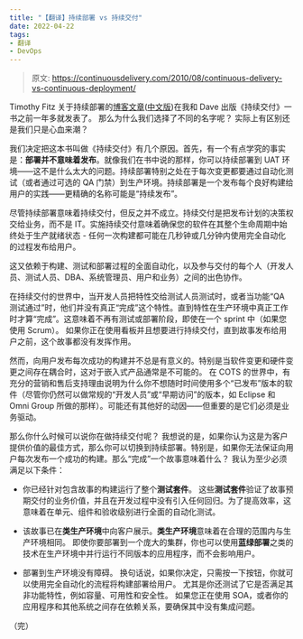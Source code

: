 ```yaml
---
title: "【翻译】持续部署 vs 持续交付"
date: 2022-04-22
tags:
- 翻译
- DevOps
---
```


> 原文: <https://continuousdelivery.com/2010/08/continuous-delivery-vs-continuous-deployment/>

Timothy Fitz 关于持续部署的[博客文章](http://timothyfitz.com/2009/02/08/continuous-deployment/)([中文版](https://www.guyu.me/blog/2022/2022-04-13-continuous-deployment/))在我和 Dave 出版《持续交付》一书之前一年多就发表了。 那么为什么我们选择了不同的名字呢？ 实际上有区别还是我们只是心血来潮？

我们决定把这本书叫做《持续交付》有几个原因。首先，有一个有点学究的事实是：**部署并不意味着发布**。就像我们在书中说的那样，你可以持续部署到 UAT 环境——这不是什么太大的问题。持续部署特别之处在于每次变更都要通过自动化测试（或者通过可选的 QA 门禁）到生产环境。持续部署是一个发布每个良好构建给用户的实践——更精确的名称可能是“持续发布”。

尽管持续部署意味着持续交付，但反之并不成立。持续交付是把发布计划的决策权交给业务，而不是 IT。实施持续交付意味着确保您的软件在其整个生命周期中始终处于生产就绪状态 - 任何一次构建都可能在几秒钟或几分钟内使用完全自动化的过程发布给用户。

这又依赖于构建、测试和部署过程的全面自动化，以及参与交付的每个人（开发人员、测试人员、DBA、系统管理员、用户和业务）之间的出色协作。

在持续交付的世界中，当开发人员把特性交给测试人员测试时，或者当功能“QA 测试通过”时，他们并没有真正“完成”这个特性。直到特性在生产环境中真正工作时才算“完成”。这意味着不再有测试或部署阶段，即使在一个 sprint 中（如果您使用 Scrum）。 如果你正在使用看板并且想要进行持续交付，直到故事发布给用户之前，这个故事都没有发挥作用。

然而，向用户发布每次成功的构建并不总是有意义的。特别是当软件变更和硬件变更之间存在耦合时，这对于嵌入式产品通常是不可能的。 在 COTS 的世界中，有充分的营销和售后支持理由说明为什么你不想随时时间使用多个“已发布”版本的软件（尽管你仍然可以做常规的“开发人员”或“早期访问”的版本，如 Eclipse 和 Omni Group 所做的那样）。可能还有其他好的动因——但重要的是它们必须是业务驱动。

那么你什么时候可以说你在做持续交付呢？ 我想说的是，如果你认为这是为客户提供价值的最佳方式，那么你可以切换到持续部署。特别是，如果你无法保证向用户每次发布一个成功的构建。那么“完成”一个故事意味着什么？ 我认为至少必须满足以下条件：

- 你已经针对包含故事的构建运行了整个**测试套件**。 这些**测试套件**验证了故事预期交付的业务价值，并且在开发过程中没有引入任何回归。为了提高效率，这意味着在单元、组件和验收级别进行全面的自动化测试。

- 该故事已在**类生产环境**中向客户展示。**类生产环境**意味着在合理的范围内与生产环境相同。 即使你要部署到一个庞大的集群，你也可以使用**蓝绿部署**之类的技术在生产环境中并行运行不同版本的应用程序，而不会影响用户。

- 部署到生产环境没有障碍。 换句话说，如果你决定，只需按一下按钮，你就可以使用完全自动化的流程将构建部署给用户。 尤其是你还测试了它是否满足其非功能特性，例如容量、可用性和安全性。 如果您正在使用 SOA，或者你的应用程序和其他系统之间存在依赖关系，要确保其中没有集成问题。

（完）
